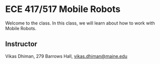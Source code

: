 # ECE 417/517 Mobile Robots

Welcome to the class. In this class, we will learn about how to work with
Mobile Robots.

## Instructor

Vikas Dhiman, 279 Barrows Hall, <vikas.dhiman@maine.edu>


